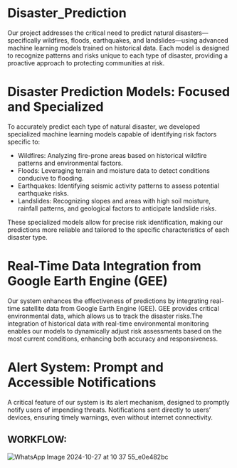 # Disaster_Prediction
Our project addresses the critical need to predict natural disasters—specifically wildfires, floods, earthquakes, and landslides—using advanced machine learning models trained on historical data. Each model is designed to recognize patterns and risks unique to each type of disaster, providing a proactive approach to protecting communities at risk.

# Disaster Prediction Models: Focused and Specialized
To accurately predict each type of natural disaster, we developed specialized machine learning models capable of identifying risk factors specific to:
- Wildfires: Analyzing fire-prone areas based on historical wildfire patterns and environmental factors.
- Floods: Leveraging terrain and moisture data to detect conditions conducive to flooding.
- Earthquakes: Identifying seismic activity patterns to assess potential earthquake risks.
- Landslides: Recognizing slopes and areas with high soil moisture, rainfall patterns, and geological factors to anticipate landslide risks.
  
These specialized models allow for precise risk identification, making our predictions more reliable and tailored to the specific characteristics of each disaster type.


# Real-Time Data Integration from Google Earth Engine (GEE)
Our system enhances the effectiveness of predictions by integrating real-time satellite data from Google Earth Engine (GEE). GEE provides critical environmental data, which allows us to track the disaster risks.The integration of historical data with real-time environmental monitoring enables our models to dynamically adjust risk assessments based on the most current conditions, enhancing both accuracy and responsiveness.
# Alert System: Prompt and Accessible Notifications
A critical feature of our system is its alert mechanism, designed to promptly notify users of impending threats. Notifications sent directly to users’ devices, ensuring timely warnings, even without internet connectivity.

## WORKFLOW: 
![WhatsApp Image 2024-10-27 at 10 37 55_e0e482bc](https://github.com/user-attachments/assets/0b350ff4-4647-41e9-a853-fa416ef67cd2)

